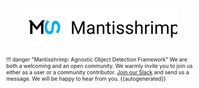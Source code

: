 <img src="images/row_logo.svg" alt="logo" width="400px" style="display: block; margin-left: auto; margin-right: auto"/>

##

!!! danger "Mantisshrimp: Agnostic Object Detection Framework"
    We are both a welcoming and an open community. 
    We warmly invite you to join us either as a user or a community contributor.
    [Join our Slack](#community) and send us a message.
    We will be happy to hear from you.
{{autogenerated}}